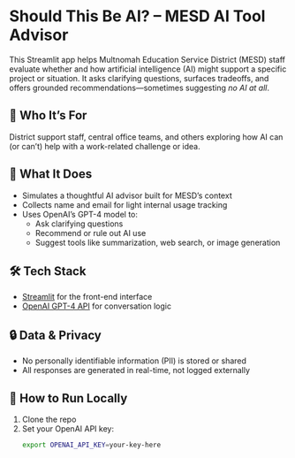 # Should This Be AI? – MESD AI Tool Advisor

This Streamlit app helps Multnomah Education Service District (MESD) staff evaluate whether and how artificial intelligence (AI) might support a specific project or situation. It asks clarifying questions, surfaces tradeoffs, and offers grounded recommendations—sometimes suggesting *no AI at all*.

## 👥 Who It’s For
District support staff, central office teams, and others exploring how AI can (or can’t) help with a work-related challenge or idea.

## 🤖 What It Does
- Simulates a thoughtful AI advisor built for MESD’s context
- Collects name and email for light internal usage tracking
- Uses OpenAI’s GPT-4 model to:
  - Ask clarifying questions
  - Recommend or rule out AI use
  - Suggest tools like summarization, web search, or image generation

## 🛠️ Tech Stack
- [Streamlit](https://streamlit.io/) for the front-end interface
- [OpenAI GPT-4 API](https://platform.openai.com/docs/models/gpt-4) for conversation logic

## 🔒 Data & Privacy
- No personally identifiable information (PII) is stored or shared
- All responses are generated in real-time, not logged externally

## 🚀 How to Run Locally
1. Clone the repo
2. Set your OpenAI API key:
   ```bash
   export OPENAI_API_KEY=your-key-here
